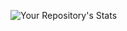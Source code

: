![Your Repository's Stats](https://github-readme-stats.vercel.app/api/top-langs/?username=alex-silvestre&theme=blue)
